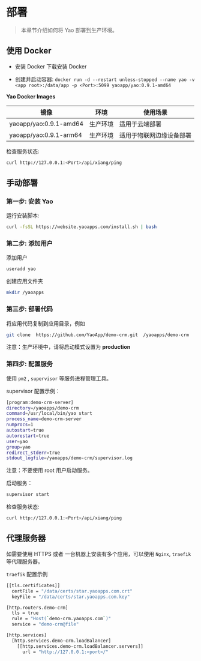 # 部署

<blockquote>本章节介绍如何将 Yao 部署到生产环境。</blockquote>

## 使用 Docker

- 安装 Docker 下载安装 Docker

- 创建并启动容器: `docker run -d --restart unless-stopped --name yao -v <app root>:/data/app -p <Port>:5099 yaoapp/yao:0.9.1-amd64`

**Yao Docker Images**

| 镜像                   | 环境     | 使用场景                 |
| ---------------------- | -------- | ------------------------ |
| yaoapp/yao:0.9.1-amd64 | 生产环境 | 适用于云端部署           |
| yaoapp/yao:0.9.1-arm64 | 生产环境 | 适用于物联网边缘设备部署 |

检查服务状态:

```bash
curl http://127.0.0.1:<Port>/api/xiang/ping
```

## 手动部署

### 第一步: 安装 Yao

运行安装脚本:

```bash
curl -fsSL https://website.yaoapps.com/install.sh | bash
```

### 第二步: 添加用户

添加用户

```bash
useradd yao
```

创建应用文件夹

```bash
mkdir /yaoapps
```

### 第三步: 部署代码

将应用代码复制到应用目录，例如

```bash
git clone  https://github.com/YaoApp/demo-crm.git  /yaoapps/demo-crm
```

<Notice type="warning">
  注意：生产环境中，请将启动模式设置为 <strong>production</strong>
</Notice>

### 第四步: 配置服务

使用 `pm2` , `supervisor` 等服务进程管理工具。

supervisor 配置示例：

```bash
[program:demo-crm-server]
directory=/yaoapps/demo-crm
command=/usr/local/bin/yao start
process_name=demo-crm-server
numprocs=1
autostart=true
autorestart=true
user=yao
group=yao
redirect_stderr=true
stdout_logfile=/yaoapps/demo-crm/supervisor.log

```

<Notice type="warning">注意：不要使用 root 用户启动服务。</Notice>

启动服务：

```bash
supervisor start
```

检查服务状态:

```bash
curl http://127.0.0.1:<Port>/api/xiang/ping
```

## 代理服务器

如需要使用 HTTPS 或者 一台机器上安装有多个应用，可以使用 `Nginx`, `traefik` 等代理服务器。

`traefik` 配置示例

```bash
[[tls.certificates]]
  certFile = "/data/certs/star.yaoapps.com.crt"
  keyFile = "/data/certs/star.yaoapps.com.key"

[http.routers.demo-crm]
  tls = true
  rule = "Host(`demo-crm.yaoapps.com`)"
  service = "demo-crm@file"

[http.services]
  [http.services.demo-crm.loadBalancer]
    [[http.services.demo-crm.loadBalancer.servers]]
      url = "http://127.0.0.1:<port>/"

```
